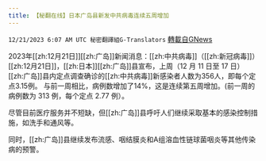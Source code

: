 ```yaml
---
title: 【秘翻在线】日本广岛县新发中共病毒连续五周增加
---
```

`12/21/2023 6:07 AM UTC 秘密翻譯組G-Translators` [轉載自GNews](https://gnews.org/articles/2135237)

2023年[[zh:12月21日]][[zh:广岛]]新闻消息：[[zh:中共病毒]]（[[zh:新冠病毒]]）[[zh:12月21日]]，[[zh:日本]][[zh:广岛]]县宣布，上周（12 月 11 日至 17 日）[[zh:广岛]]县内定点调查确诊的[[zh:中共病毒]]新感染者人数为356人，即每个定点3.15例。 与前一周相比，病例数增加了14%，这是连续第五周增加。(前一周的病例数为 313 例，每个定点 2.77 例）。

尽管目前医疗服务并不短缺，但[[zh:广岛]]县呼吁人们继续采取基本的感染控制措施，如洗手和通风等。

同时，[[zh:广岛]]县继续发布流感、咽结膜炎和A组溶血性链球菌咽炎等其他传染病的预警。
